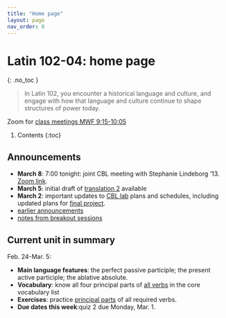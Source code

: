 ```yaml
---
title: "Home page"
layout: page
nav_order: 0
---
```



# Latin 102-04: home page
{: .no_toc }



> In Latin 102, you encounter a historical language and culture, and engage with how that language and culture continue to shape structures of power today.



Zoom for [class meetings MWF 9:15-10:05](https://holycross.zoom.us/j/96104492045?pwd=eEtBL1FkUnJZcURCeE9ETmxtMk9lUT09)



1. Contents
{:toc} 


## Announcements

- **March 8**:  7:00 tonight: joint CBL meeting with Stephanie Lindeborg ‘13. [Zoom link](https://holycross.zoom.us/j/99226233099).
- **March 5**: initial draft of [translation 2](./checklist/translation2/) available
- **March 2**: important updates to [CBL lab](./cbl-lab/) plans and schedules, including updated plans for [final project](./cbl-lab/project/).
- [earlier announcements](./oldnews/)
- [notes from breakout sessions](./breakouts/)

## Current unit in summary

Feb. 24-Mar. 5:


- **Main language features**:  the perfect passive participle; the present active participle; the ablative absolute.
- **Vocabulary**:  know all four principal parts of [all verbs](https://lingualatina.github.io/textbook/vocabulary/verbs/) in the core vocabulary list
- **Exercises**:  practice [principal parts](./checklist/drills/weeks4-5/) of all required verbs.
- **Due dates this week**:quiz 2 due Monday, Mar. 1.
